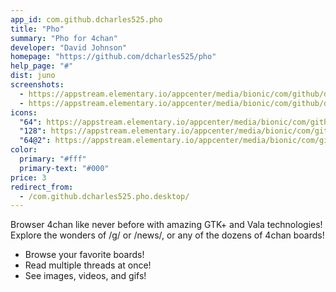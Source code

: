 ```yaml
---
app_id: com.github.dcharles525.pho
title: "Pho"
summary: "Pho for 4chan"
developer: "David Johnson"
homepage: "https://github.com/dcharles525/pho"
help_page: "#"
dist: juno
screenshots:
  - https://appstream.elementary.io/appcenter/media/bionic/com/github/dcharles525.pho/906E6FC4351114B4DA280EC135BBB60E/screenshots/image-1_orig.png
  - https://appstream.elementary.io/appcenter/media/bionic/com/github/dcharles525.pho/906E6FC4351114B4DA280EC135BBB60E/screenshots/image-2_orig.png
icons:
  "64": https://appstream.elementary.io/appcenter/media/bionic/com/github/dcharles525.pho/906E6FC4351114B4DA280EC135BBB60E/icons/64x64/com.github.dcharles525.pho_com.github.dcharles525.pho.png
  "128": https://appstream.elementary.io/appcenter/media/bionic/com/github/dcharles525.pho/906E6FC4351114B4DA280EC135BBB60E/icons/128x128/com.github.dcharles525.pho_com.github.dcharles525.pho.png
  "64@2": https://appstream.elementary.io/appcenter/media/bionic/com/github/dcharles525.pho/906E6FC4351114B4DA280EC135BBB60E/icons/64x64@2/com.github.dcharles525.pho_com.github.dcharles525.pho.png
color:
  primary: "#fff"
  primary-text: "#000"
price: 3
redirect_from:
  - /com.github.dcharles525.pho.desktop/
---
```


<p>Browser 4chan like never before with amazing GTK+ and Vala technologies! Explore the wonders of /g/ or /news/, or any of the dozens of 4chan boards!</p>
<ul>
  <li>Browse your favorite boards!</li>
  <li>Read multiple threads at once!</li>
  <li>See images, videos, and gifs!</li>
</ul>